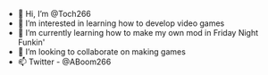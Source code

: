 - 👋 Hi, I’m @Toch266
- 👀 I’m interested in learning how to develop video games
- 🌱 I’m currently learning how to make my own mod in Friday Night Funkin'
- 💞️ I’m looking to collaborate on making games
- 📫 Twitter - @ABoom266
